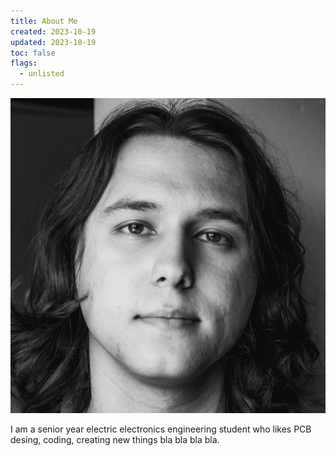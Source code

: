 ```yaml
---
title: About Me
created: 2023-10-19
updated: 2023-10-19
toc: false
flags:
  - unlisted
---
```


![image description](/assets/maskable@512.png)

I am a senior year electric electronics engineering student who likes PCB desing, coding, creating new things bla bla bla bla.
